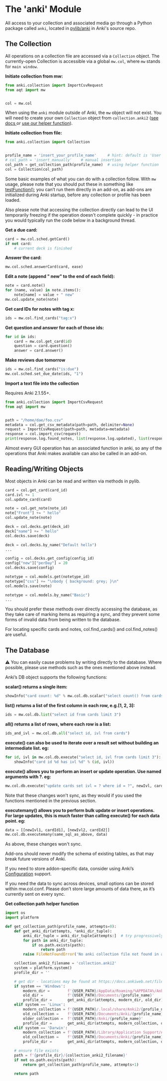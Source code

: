# The 'anki' Module

All access to your collection and associated media go through a Python
package called `anki`, located in
[pylib/anki](https://github.com/ankitects/anki/tree/main/pylib/anki)
in Anki's source repo.

## The Collection

All operations on a collection file are accessed via a `Collection`
object. The currently-open Collection is accessible via a global `mw.col`,
where `mw` stands for `main window`. 

**Initiate collection from mw:**
```python
from anki.collection import ImportCsvRequest
from aqt import mw


col = mw.col
```
When using the `anki` module outside of Anki, the `mw` object will not exist.
You will need to create your own `Collection` object 
from `collection.anki2` ([see docs ]( https://docs.ankiweb.net/files.html) 
or [use our helper function](#get-collection-path-helper-function)).

**Initiate collection from file:**
```python
from anki.collection import Collection


profile_name = 'insert_your_profile_name'     # hint: default is 'User 1'
# col_path = 'insert_manually'    # manual insertion
col_path = get_collection_path(profile_name)  # using helper function 
col = Collection(col_path)
```

Some basic examples of what you can do with a collection follow. 
With `mw` usage, please note that you should put
these in something like [testFunction()](./a-basic-addon.md); you can’t run them
directly in an add-on, as add-ons are initialized during Anki startup, before
any collection or profile has been loaded.

Also please note that accessing the collection directly can lead to the UI
temporarily freezing if the operation doesn't complete quickly - in practice
you would typically run the code below in a background thread.

**Get a due card:**

```python
card = mw.col.sched.getCard()
if not card:
    # current deck is finished
```

**Answer the card:**

```python
mw.col.sched.answerCard(card, ease)
```

**Edit a note (append " new" to the end of each field):**

```python
note = card.note()
for (name, value) in note.items():
    note[name] = value + " new"
mw.col.update_note(note)
```

**Get card IDs for notes with tag x:**

```python
ids = mw.col.find_cards("tag:x")
```

**Get question and answer for each of those ids:**

```python
for id in ids:
    card = mw.col.get_card(id)
    question = card.question()
    answer = card.answer()
```

**Make reviews due tomorrow**

```python
ids = mw.col.find_cards("is:due")
mw.col.sched.set_due_date(ids, "1")
```

**Import a text file into the collection**

Requires Anki 2.1.55+.

```python
from anki.collection import ImportCsvRequest
from aqt import mw


path = "/home/dae/foo.csv"
metadata = col.get_csv_metadata(path=path, delimiter=None)
request = ImportCsvRequest(path=path, metadata=metadata)
response = col.import_csv(request)
print(response.log.found_notes, list(response.log.updated), list(response.log.new))
```

Almost every GUI operation has an associated function in anki, so any of
the operations that Anki makes available can also be called in an
add-on.

## Reading/Writing Objects

Most objects in Anki can be read and written via methods in pylib.

```python
card = col.get_card(card_id)
card.ivl += 1
col.update_card(card)
```

```python
note = col.get_note(note_id)
note["Front"] += " hello"
col.update_note(note)
```

```python
deck = col.decks.get(deck_id)
deck["name"] += " hello"
col.decks.save(deck)

deck = col.decks.by_name("Default hello")
...
```

```python
config = col.decks.get_config(config_id)
config["new"]["perDay"] = 20
col.decks.save(config)
```

```python
notetype = col.models.get(notetype_id)
notetype["css"] += "\nbody { background: grey; }\n"
col.models.save(note)

notetype = col.models.by_name("Basic")
...
```

You should prefer these methods over directly accessing the database,
as they take care of marking items as requiring a sync, and they prevent
some forms of invalid data from being written to the database.

For locating specific cards and notes, col.find_cards() and
col.find_notes() are useful.

## The Database

:warning: You can easily cause problems by writing directly to the database.
Where possible, please use methods such as the ones mentioned above instead.

Anki’s DB object supports the following functions:

**scalar() returns a single item:**

```python
showInfo("card count: %d" % mw.col.db.scalar("select count() from cards"))
```

**list() returns a list of the first column in each row, e.g.\[1, 2,
3\]:**

```python
ids = mw.col.db.list("select id from cards limit 3")
```

**all() returns a list of rows, where each row is a list:**

```python
ids_and_ivl = mw.col.db.all("select id, ivl from cards")
```

**execute() can also be used to iterate over a result set without
building an intermediate list. eg:**

```python
for id, ivl in mw.col.db.execute("select id, ivl from cards limit 3"):
    showInfo("card id %d has ivl %d" % (id, ivl))
```

**execute() allows you to perform an insert or update operation. Use
named arguments with ?. eg:**

```python
mw.col.db.execute("update cards set ivl = ? where id = ?", newIvl, cardId)
```

Note that these changes won't sync, as they would if you used the functions
mentioned in the previous section.

**executemany() allows you to perform bulk update or insert operations.
For large updates, this is much faster than calling execute() for each
data point. eg:**

```python
data = [[newIvl1, cardId1], [newIvl2, cardId2]]
mw.col.db.executemany(same_sql_as_above, data)
```

As above, these changes won't sync.

Add-ons should never modify the schema of existing tables, as that may
break future versions of Anki.

If you need to store addon-specific data, consider using Anki’s
[Configuration](addon-config.md#config-json) support.

If you need the data to sync across devices, small options can be stored
within mw.col.conf. Please don’t store large amounts of data there, as
it’s currently sent on every sync.

**Get collection path helper function**
```python
import os
import platform

def get_collection_path(profile_name, attempts=0):
    def get_anki_dir(attempts, *anki_dir_tuple):
        anki_dir_tuple = anki_dir_tuple[attempts:]  # try progressively older locations
        for path in anki_dir_tuple:
            if os.path.exists(path):
                return path
        raise FileNotFoundError('No anki collection file not found in any of the searched directories.')

    collection_anki2_filename = 'collection.anki2'
    system = platform.system()
    profile_dir = ''

    # get dir - locations may be found at https://docs.ankiweb.net/files.html
    if system == 'Windows':
        modern_dir =        f'{USER_PATH}/AppData/Roaming/%APPDATA%/Anki2/{profile_name}'
        old_dir =           f'{USER_PATH}/Documents/{profile_name}'
        profile_dir =       get_anki_dir(attempts, modern_dir, old_dir)
    elif system == 'Linux':
        modern_collection = f'{USER_PATH}/.local/share/Anki2/{profile_name}'
        old_collection =    f'{USER_PATH}/Documents/Anki/{profile_name}'
        older_collection =  f'{USER_PATH}/Anki/{profile_name}'
        profile_dir =       get_anki_dir(attempts, modern_collection, old_collection, older_collection)
    elif system == 'Darwin':
        modern_collection = f'{USER_PATH}/Library/Application Support/Anki2/{profile_name}'
        old_collection =    f'{USER_PATH}/Documents/Anki/{profile_name}'
        profile_dir =       get_anki_dir(attempts, modern_collection, old_collection)

    # ensure file exists
    path = f'{profile_dir}/{collection_anki2_filename}'
    if not os.path.exists(path):
        return get_collection_path(profile_name, attempts+1)

    return path
```